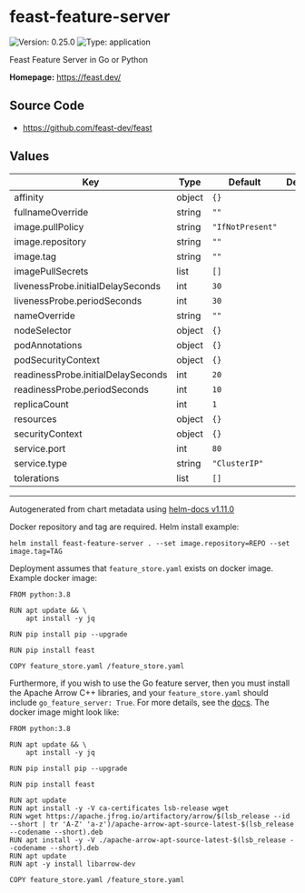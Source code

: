 # feast-feature-server

![Version: 0.25.0](https://img.shields.io/badge/Version-0.25.0-informational?style=flat-square) ![Type: application](https://img.shields.io/badge/Type-application-informational?style=flat-square)

Feast Feature Server in Go or Python

**Homepage:** <https://feast.dev/>

## Source Code

* <https://github.com/feast-dev/feast>

## Values

| Key                                | Type   | Default          | Description |
| ---------------------------------- | ------ | ---------------- | ----------- |
| affinity                           | object | `{}`             |             |
| fullnameOverride                   | string | `""`             |             |
| image.pullPolicy                   | string | `"IfNotPresent"` |             |
| image.repository                   | string | `""`             |             |
| image.tag                          | string | `""`             |             |
| imagePullSecrets                   | list   | `[]`             |             |
| livenessProbe.initialDelaySeconds  | int    | `30`             |             |
| livenessProbe.periodSeconds        | int    | `30`             |             |
| nameOverride                       | string | `""`             |             |
| nodeSelector                       | object | `{}`             |             |
| podAnnotations                     | object | `{}`             |             |
| podSecurityContext                 | object | `{}`             |             |
| readinessProbe.initialDelaySeconds | int    | `20`             |             |
| readinessProbe.periodSeconds       | int    | `10`             |             |
| replicaCount                       | int    | `1`              |             |
| resources                          | object | `{}`             |             |
| securityContext                    | object | `{}`             |             |
| service.port                       | int    | `80`             |             |
| service.type                       | string | `"ClusterIP"`    |             |
| tolerations                        | list   | `[]`             |             |

----------------------------------------------
Autogenerated from chart metadata using [helm-docs v1.11.0](https://github.com/norwoodj/helm-docs/releases/v1.11.0)


Docker repository and tag are required. Helm install example:
```
helm install feast-feature-server . --set image.repository=REPO --set image.tag=TAG
```

Deployment assumes that `feature_store.yaml` exists on docker image. Example docker image:
```
FROM python:3.8

RUN apt update && \
    apt install -y jq

RUN pip install pip --upgrade

RUN pip install feast

COPY feature_store.yaml /feature_store.yaml
```

Furthermore, if you wish to use the Go feature server, then you must install the Apache Arrow C++ libraries, and your `feature_store.yaml` should include `go_feature_server: True`.
For more details, see the [docs](https://docs.feast.dev/reference/feature-servers/go-feature-server).
The docker image might look like:
```
FROM python:3.8

RUN apt update && \
    apt install -y jq

RUN pip install pip --upgrade

RUN pip install feast

RUN apt update
RUN apt install -y -V ca-certificates lsb-release wget
RUN wget https://apache.jfrog.io/artifactory/arrow/$(lsb_release --id --short | tr 'A-Z' 'a-z')/apache-arrow-apt-source-latest-$(lsb_release --codename --short).deb
RUN apt install -y -V ./apache-arrow-apt-source-latest-$(lsb_release --codename --short).deb
RUN apt update
RUN apt -y install libarrow-dev

COPY feature_store.yaml /feature_store.yaml
```